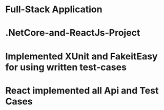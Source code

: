 # Full-Stack Application
# .NetCore-and-ReactJs-Project
# Implemented XUnit and FakeitEasy for using  written test-cases
# React implemented all Api and Test Cases
